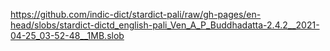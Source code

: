 https://github.com/indic-dict/stardict-pali/raw/gh-pages/en-head/slobs/stardict-dictd_english-pali_Ven_A_P_Buddhadatta-2.4.2__2021-04-25_03-52-48__1MB.slob  
